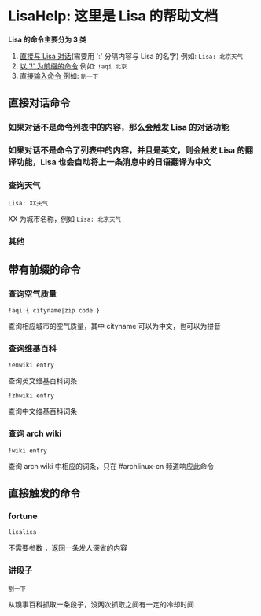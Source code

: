# LisaHelp: 这里是 Lisa 的帮助文档

**Lisa 的命令主要分为 3 类**

1. [直接与 Lisa 对话](#直接对话指令)(需要用 ':' 分隔内容与 Lisa 的名字) 例如: `Lisa: 北京天气`
2. [以 '!' 为前缀的命令](#带有前缀的命令) 例如: `!aqi 北京`
3. [直接输入命令 ](#直接触发的命令) 例如: `割一下`

直接对话命令
------

### 如果对话不是命令列表中的内容，那么会触发 Lisa 的对话功能

### 如果对话不是命令了列表中的内容，并且是英文，则会触发 Lisa 的翻译功能，Lisa 也会自动将上一条消息中的日语翻译为中文

### 查询天气
```
Lisa: XX天气
```
XX 为城市名称，例如 `Lisa: 北京天气`


### 其他

带有前缀的命令
------
### 查询空气质量
```
!aqi { cityname|zip code }
```
查询相应城市的空气质量，其中 cityname 可以为中文，也可以为拼音

### 查询维基百科
```
!enwiki entry
```
查询英文维基百科词条
```
!zhwiki entry
```
查询中文维基百科词条

### 查询 arch wiki
```
!wiki entry
```
查询 arch wiki 中相应的词条，只在 #archlinux-cn 频道响应此命令

直接触发的命令
------
### fortune
```
lisalisa
```
不需要参数 ，返回一条发人深省的内容

### 讲段子
```
割一下
```
从糗事百科抓取一条段子，没两次抓取之间有一定的冷却时间
